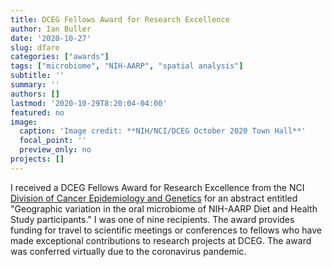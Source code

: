 ```yaml
---
title: DCEG Fellows Award for Research Excellence
author: Ian Buller
date: '2020-10-27'
slug: dfare
categories: ["awards"]
tags: ["microbiome", "NIH-AARP", "spatial analysis"]
subtitle: ''
summary: ''
authors: []
lastmod: '2020-10-29T8:20:04-04:00'
featured: no
image: 
  caption: 'Image credit: **NIH/NCI/DCEG October 2020 Town Hall**'
  focal_point: ''
  preview_only: no
projects: []
---
```


I received a DCEG Fellows Award for Research Excellence from the NCI [Division of Cancer Epidemiology and Genetics](https://dceg.cancer.gov/) for an abstract entitled "Geographic variation in the oral microbiome of NIH-AARP Diet and Health Study participants." I was one of nine recipients. The award provides funding for travel to scientific meetings or conferences to fellows who have made exceptional contributions to research projects at DCEG. The award was conferred virtually due to the coronavirus pandemic. 